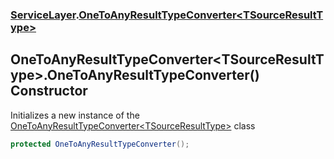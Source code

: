 ### [ServiceLayer](ServiceLayer.md 'ServiceLayer').[OneToAnyResultTypeConverter&lt;TSourceResultType&gt;](ServiceLayer_OneToAnyResultTypeConverter_TSourceResultType_.md 'ServiceLayer.OneToAnyResultTypeConverter&lt;TSourceResultType&gt;')
## OneToAnyResultTypeConverter&lt;TSourceResultType&gt;.OneToAnyResultTypeConverter() Constructor
Initializes a new instance of the [OneToAnyResultTypeConverter&lt;TSourceResultType&gt;](ServiceLayer_OneToAnyResultTypeConverter_TSourceResultType_.md 'ServiceLayer.OneToAnyResultTypeConverter&lt;TSourceResultType&gt;') class  
```csharp
protected OneToAnyResultTypeConverter();
```
